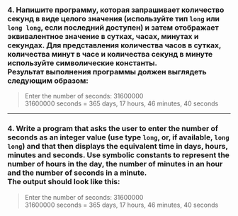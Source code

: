 ### 4. Напишите программу, которая запрашивает количество секунд в виде целого значения (используйте тип ```long``` или ```long long```, если последний доступен) и затем отображает эквивалентное значение в сутках, часах, минутах и секундах. Для представления количества часов в сутках, количества минут в часе и количества секунд в минуте используйте символические константы.<br> Результат выполнения программы должен выглядеть следующим образом:

>Enter the number of seconds: 31600000<br>
31600000 seconds = 365 days, 17 hours, 46 minutes, 40 seconds
------------------------------------------------

### 4. Write a program that asks the user to enter the number of seconds as an integer value (use type ```long```, or, if available, ```long long```) and that then displays the equivalent time in days, hours, minutes and seconds. Use symbolic constants to represent the number of hours in the day, the number of minutes in an hour and the number of seconds in a minute.<br>The output should look like this:

>Enter the number of seconds: 31600000<br>
31600000 seconds = 365 days, 17 hours, 46 minutes, 40 seconds
